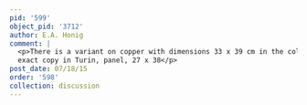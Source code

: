 ```yaml
---
pid: '599'
object_pid: '3712'
author: E.A. Honig
comment: |
  <p>There is a variant on copper with dimensions 33 x 39 cm in the collection of the Duke of Buccleuch in Bowhill, Scotland.<br />
  exact copy in Turin, panel, 27 x 38</p>
post_date: 07/18/15
order: '598'
collection: discussion
---
```

